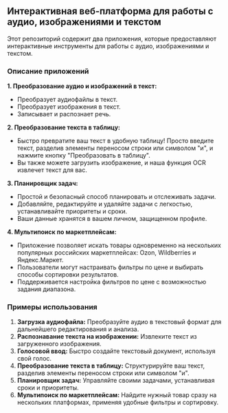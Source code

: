 ## Интерактивная веб-платформа для работы с аудио, изображениями и текстом

Этот репозиторий содержит два приложения, которые предоставляют интерактивные инструменты для работы с аудио, изображениями и текстом. 

### Описание приложений

**1. Преобразование аудио и изображений в текст:**

* Преобразует аудиофайлы в текст.
* Преобразует изображения в текст. 
* Записывает и распознает речь.

**2. Преобразование текста в таблицу:**

* Быстро превратите ваш текст в удобную таблицу!  Просто введите текст, разделив элементы переносом строки или символом "и", и нажмите кнопку "Преобразовать в таблицу".  
* Вы также можете загрузить изображение, и наша функция OCR извлечет текст для вас.

 
**3. Планировщик задач:**

* Простой и безопасный способ планировать и отслеживать задачи.  
* Добавляйте, редактируйте и удаляйте задачи с легкостью, устанавливайте приоритеты и сроки. 
* Ваши данные хранятся в вашем личном, защищенном профиле.


**4. Мультипоиск по маркетплейсам:**

* Приложение позволяет искать товары одновременно на нескольких популярных российских маркетплейсах: Ozon, Wildberries и Яндекс.Маркет.
* Пользователи могут настраивать фильтры по цене и выбирать способы сортировки результатов.
* Поддерживается настройка фильтров по цене с возможностью задания диапазона.

### Примеры использования

1.  **Загрузка аудиофайла:**  Преобразуйте аудио в текстовый формат для дальнейшего редактирования и анализа.
2.  **Распознавание текста на изображении:**  Извлеките текст из загруженного изображения.
3.  **Голосовой ввод:**  Быстро создайте текстовый документ, используя свой голос.
4.  **Преобразование текста в таблицу:**  Структурируйте ваш текст, разделив элементы переносом строки или символом "и".
5.  **Планировщик задач:**  Управляйте своими задачами, устанавливая сроки и приоритеты.
6.  **Мультипоиск по маркетплейсам:** Найдите нужный товар сразу на нескольких платформах, применяя удобные фильтры и сортировку.